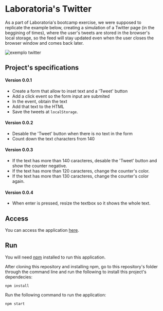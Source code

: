 # Laboratoria's Twitter

As a part of Laboratoria's bootcamp exercise, we were supposed to replicate the example below, creating a simulation of a Twitter page (in the beggining of times), where the user's tweets are stored in the browser's local storage, so the feed will stay updated even when the user closes the browser window and comes back later.

![exemplo twitter](https://media.giphy.com/media/3ov9jP4RIGQCUQOScg/giphy.gif)

## Project's specifications

#### Version 0.0.1
- Create a form that allow to inset text and a 'Tweet' button 
- Add a click event so the form input are submited
- In the event, obtain the text
- Add that text to the HTML
- Save the tweets at `localStorage`.

#### Version 0.0.2

- Desable the 'Tweet' button when there is no text in the form
- Count down the text characters from 140

#### Version 0.0.3

- If the text has more than 140 caracteres, desable the 'Tweet' button and show the counter negative.
- If the text has more than 120 caracteres, change the counter's color.
- If the text has more than 130 caracteres, change the counter's color again.

#### Version 0.0.4

- When enter is pressed, resize the textbox so it shows the whole text.

## Access

You can access the application [here](https://maryplank.github.io/SAP003-twitter/src/index.html).

## Run

You will need [npm](https://www.npmjs.com/) installed to run this application.

After cloning this repository and installing npm, go to this repository's folder through the command line and run the following to install this project's dependecies:

`npm install`

Run the following command to run the application:

`npm start`

